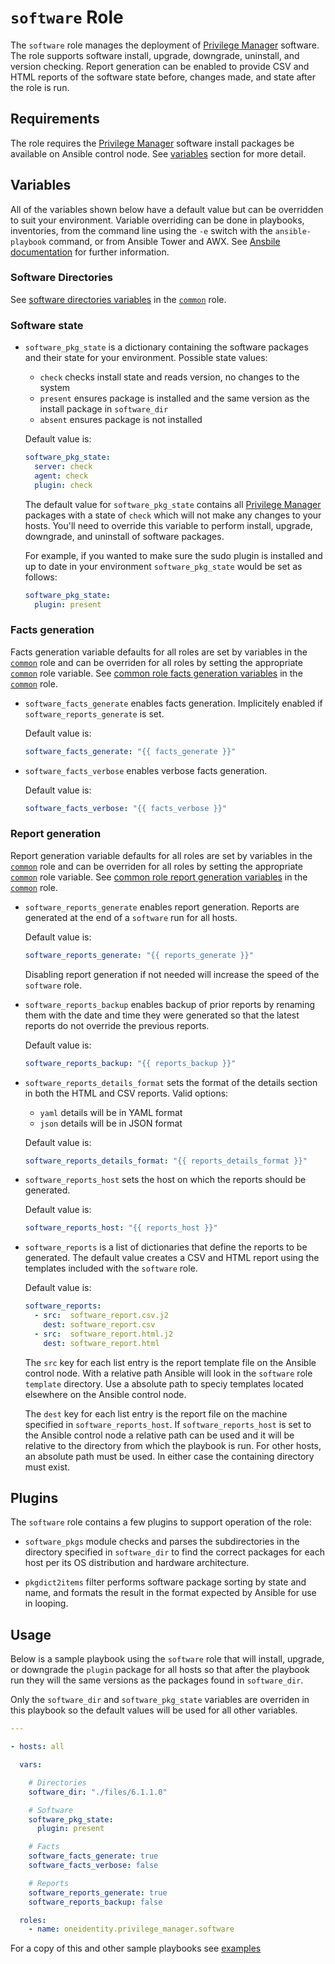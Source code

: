 # `software` Role

The `software` role manages the deployment of [Privilege Manager](https://www.oneidentity.com/products/privilege-manager-for-sudo/) software.  The role supports software install, upgrade, downgrade, uninstall, and version checking.  Report generation can be enabled to provide CSV and HTML reports of the software state before, changes made, and state after the role is run.

## Requirements

The role requires the [Privilege Manager](https://www.oneidentity.com/products/privilege-manager-for-sudo/) software install packages be available on Ansible control node.  See [variables](#variables) section for more detail.

## Variables

All of the variables shown below have a default value but can be overridden to suit your environment.  Variable overriding can be done in playbooks, inventories, from the command line using the `-e` switch with the `ansible-playbook` command, or from Ansible Tower and AWX.  See [Ansbile documentation](https://docs.ansible.com/ansible/latest/user_guide/playbooks_variables.html) for further information. 

### Software Directories

See [software directories variables](../common/README.md#software-directories) in the [`common`](../common/README.md) role.

### Software state

* `software_pkg_state` is a dictionary containing the software packages and their state for your environment.  Possible state values:

    * `check` checks install state and reads version, no changes to the system   
    * `present` ensures package is installed and the same version as the install package in `software_dir`
    * `absent` ensures package is not installed

    Default value is:

    ```yaml
    software_pkg_state:
      server: check 
      agent: check 
      plugin: check 
    ```

    The default value for `software_pkg_state` contains all [Privilege Manager](https://www.oneidentity.com/products/privilege-manager-for-sudo/) packages with a state of `check` which will not make any changes to your hosts.  You'll need to override this variable to perform install, upgrade, downgrade, and uninstall of software packages. 

    For example, if you wanted to make sure the sudo plugin is installed and up to date in your environment `software_pkg_state` would be set as follows:

    ```yaml
    software_pkg_state:
      plugin: present 
    ```

### Facts generation

Facts generation variable defaults for all roles are set by variables in the [`common`](../common/README.md) role and can be overriden for all roles by setting the appropriate [`common`](../common/README.md) role variable.  See [common role facts generation variables](../common/README.md#facts-generation) in the [`common`](../common/README.md) role.

* `software_facts_generate` enables facts generation.  Implicitely enabled if `software_reports_generate` is set.

    Default value is: 
    ```yaml
    software_facts_generate: "{{ facts_generate }}"
    ```

* `software_facts_verbose` enables verbose facts generation.

    Default value is: 
    ```yaml
    software_facts_verbose: "{{ facts_verbose }}"
    ```

### Report generation

Report generation variable defaults for all roles are set by variables in the [`common`](../common/README.md) role and can be overriden for all roles by setting the appropriate [`common`](../common/README.md) role variable.  See [common role report generation variables](../common/README.md#report-generation) in the [`common`](../common/README.md) role.

* `software_reports_generate` enables report generation.  Reports are generated at the end of a `software` run for all hosts.

    Default value is: 
    ```yaml
    software_reports_generate: "{{ reports_generate }}"
    ```

  Disabling report generation if not needed will increase the speed of the `software` role.

* `software_reports_backup` enables backup of prior reports by renaming them with the date and time they were generated so that the latest reports do not override the previous reports.

    Default value is: 
    ```yaml
    software_reports_backup: "{{ reports_backup }}"

    ```

* `software_reports_details_format` sets the format of the details section in both the HTML and CSV reports.  Valid options:
    * `yaml` details will be in YAML format
    * `json` details will be in JSON format

    Default value is: 
    ```yaml
    software_reports_details_format: "{{ reports_details_format }}"

    ```

* `software_reports_host` sets the host on which the reports should be generated. 

    Default value is: 
    ```yaml
    software_reports_host: "{{ reports_host }}"
    ```

* `software_reports` is a list of dictionaries that define the reports to be generated.  The default value creates a CSV and HTML report using the templates included with the `software` role.

  Default value is:
    ```yaml
    software_reports: 
      - src:  software_report.csv.j2   
        dest: software_report.csv
      - src:  software_report.html.j2
        dest: software_report.html
    ```
  
  The `src` key for each list entry is the report template file on the Ansible control node.  With a relative path Ansible will look in the `software` role `template` directory.  Use a absolute path to speciy templates located elsewhere on the Ansible control node.

  The `dest` key for each list entry is the report file on the machine specified in `software_reports_host`.  If `software_reports_host` is set to the Ansible control node a relative path can be used and it will be relative to the directory from which the playbook is run.  For other hosts, an absolute path must be used.  In either case the containing directory must exist.

## Plugins

The `software` role contains a few plugins to support operation of the role:

* `software_pkgs` module checks and parses the subdirectories in the directory specified in `software_dir` to find the correct packages for each host per its OS distribution and hardware architecture. 

* `pkgdict2items` filter performs software package sorting by state and name, and formats the result in the format expected by Ansible for use in looping.

## Usage

Below is a sample playbook using the `software` role that will install, upgrade, or downgrade the `plugin` package for all hosts so that after the playbook run they will the same versions as the packages found in `software_dir`. 

Only the `software_dir` and `software_pkg_state` variables are overriden in this playbook so the default values will be used for all other variables.

```yaml
---

- hosts: all 

  vars:

    # Directories
    software_dir: "./files/6.1.1.0"

    # Software
    software_pkg_state:
      plugin: present

    # Facts
    software_facts_generate: true
    software_facts_verbose: false

    # Reports
    software_reports_generate: true 
    software_reports_backup: false 

  roles:
    - name: oneidentity.privilege_manager.software
```

For a copy of this and other sample playbooks see [examples](../../examples/README.md)
